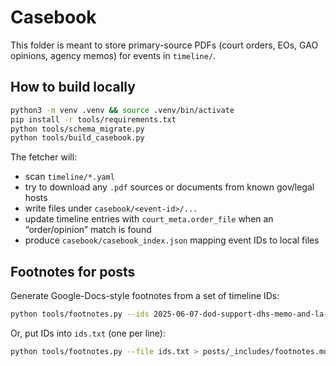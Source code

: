 # Casebook

This folder is meant to store primary-source PDFs (court orders, EOs, GAO opinions, agency memos) for events in `timeline/`.

## How to build locally

```bash
python3 -m venv .venv && source .venv/bin/activate
pip install -r tools/requirements.txt
python tools/schema_migrate.py
python tools/build_casebook.py
```

The fetcher will:
- scan `timeline/*.yaml`
- try to download any `.pdf` sources or documents from known gov/legal hosts
- write files under `casebook/<event-id>/...`
- update timeline entries with `court_meta.order_file` when an “order/opinion” match is found
- produce `casebook/casebook_index.json` mapping event IDs to local files

## Footnotes for posts

Generate Google-Docs-style footnotes from a set of timeline IDs:

```bash
python tools/footnotes.py --ids 2025-06-07-dod-support-dhs-memo-and-la-deployments 2025-06-12-breyer-ruling-and-ninth-circuit-stays > posts/_includes/footnotes.md
```

Or, put IDs into `ids.txt` (one per line):

```bash
python tools/footnotes.py --file ids.txt > posts/_includes/footnotes.md
```

